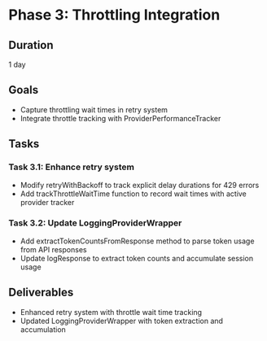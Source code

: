 # Phase 3: Throttling Integration

## Duration
1 day

## Goals
- Capture throttling wait times in retry system
- Integrate throttle tracking with ProviderPerformanceTracker

## Tasks

### Task 3.1: Enhance retry system
- Modify retryWithBackoff to track explicit delay durations for 429 errors
- Add trackThrottleWaitTime function to record wait times with active provider tracker

### Task 3.2: Update LoggingProviderWrapper
- Add extractTokenCountsFromResponse method to parse token usage from API responses
- Update logResponse to extract token counts and accumulate session usage

## Deliverables
- Enhanced retry system with throttle wait time tracking
- Updated LoggingProviderWrapper with token extraction and accumulation